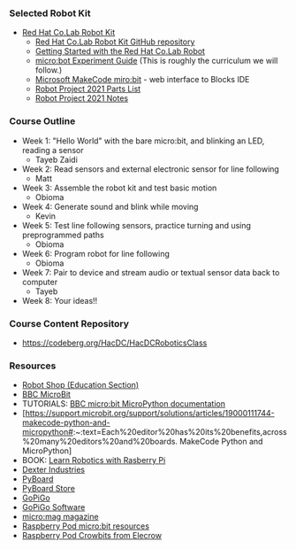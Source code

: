 ### Selected Robot Kit

-   [Red Hat Co.Lab Robot Kit](https://www.sparkfun.com/products/16424)
    -   [Red Hat Co.Lab Robot Kit GitHub
        repository](https://github.com/RedHatOfficial/CO.LAB/tree/master/Robots)
    -   [Getting Started with the Red Hat Co.Lab
        Robot](https://learn.sparkfun.com/tutorials/getting-started-with-the-red-hat-colab-robot/all)
    -   [micro:bot Experiment
        Guide](https://learn.sparkfun.com/tutorials/microbot-kit-experiment-guide/all#introducing-the-microbot-kit)
        (This is roughly the curriculum we will follow.)
    -   [Microsoft MakeCode miro:bit](https://makecode.microbit.org/) -
        web interface to Blocks IDE
    -   [Robot Project 2021 Parts
        List](Robot_Project_2021_Parts_List)
    -   [Robot Project 2021 Notes](Robot_Project_2021_Notes)

### Course Outline

-   Week 1: "Hello World" with the bare micro:bit, and blinking an LED,
    reading a sensor
    -   Tayeb Zaidi
-   Week 2: Read sensors and external electronic sensor for line
    following
    -   Matt
-   Week 3: Assemble the robot kit and test basic motion
    -   Obioma
-   Week 4: Generate sound and blink while moving
    -   Kevin
-   Week 5: Test line following sensors, practice turning and using
    preprogrammed paths
    -   Obioma
-   Week 6: Program robot for line following
    -   Obioma
-   Week 7: Pair to device and stream audio or textual sensor data back
    to computer
    -   Tayeb
-   Week 8: Your ideas!!

### Course Content Repository

-   <https://codeberg.org/HacDC/HacDCRoboticsClass>

### Resources

-   [Robot Shop (Education
    Section)](https://www.robotshop.com/en/robotics-education.html)
-   [BBC MicroBit](https://microbit.org/)
-   TUTORIALS: [BBC micro:bit MicroPython
    documentation](https://microbit-micropython.readthedocs.io/en/v2-docs/)
-   \[<https://support.microbit.org/support/solutions/articles/19000111744-makecode-python-and-micropython#>:\~:text=Each%20editor%20has%20its%20benefits,across%20many%20editors%20and%20boards.
    MakeCode Python and MicroPython\]
-   BOOK: [Learn Robotics with Rasberry
    Pi](https://books.google.com/books/about/Learn_Robotics_with_Raspberry_Pi.html?id=V1v6DwAAQBAJ&printsec=frontcover&source=kp_read_button)
-   [Dexter Industries](https://www.dexterindustries.com/)
-   [PyBoard](https://pyboard.org/)
-   [PyBoard Store](https://store.micropython.org/product/PYBv1.1)
-   [GoPiGo](https://gopigo.io/gopigo-core/)
-   [GoPiGo
    Software](https://www.dexterindustries.com/dexteros-2-0-robotics-and-python-jupyter-lab/)
-   [micro:mag magazine](https://magazines.micromag.cc/)
-   [Raspberry Pod micro:bit
    resources](https://www.recantha.co.uk/blog/?page_id=20104)
-   [Raspberry Pod Crowbits from
    Elecrow](https://www.recantha.co.uk/blog/?p=20883)
